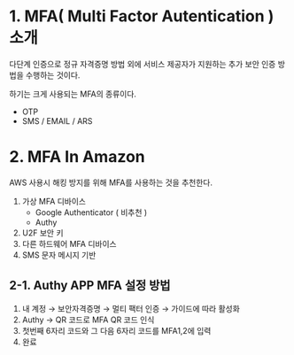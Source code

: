 # 1. MFA( Multi Factor Autentication ) 소개

다단계 인증으로 정규 자격증명 방법 외에 서비스 제공자가 지원하는 추가 보안 인증 방법을 수행하는 것이다.

하기는 크게 사용되는 MFA의 종류이다.

- OTP
- SMS / EMAIL / ARS

# 2. MFA In Amazon

AWS 사용시 해킹 방지를 위해 MFA를 사용하는 것을 추천한다.

1. 가상 MFA 디바이스
    - Google Authenticator ( 비추천 )
    - Authy
2. U2F 보안 키
3. 다른 하드웨어 MFA 디바이스
4. SMS 문자 메시지 기반

## 2-1. Authy APP MFA 설정 방법

1. 내 계정 → 보안자격증명 → 멀티 팩터 인증 → 가이드에 따라 활성화
2. Authy → QR 코드로 MFA QR 코드 인식
3. 첫번째 6자리 코드와 그 다음 6자리 코드를 MFA1,2에 입력
4. 완료
